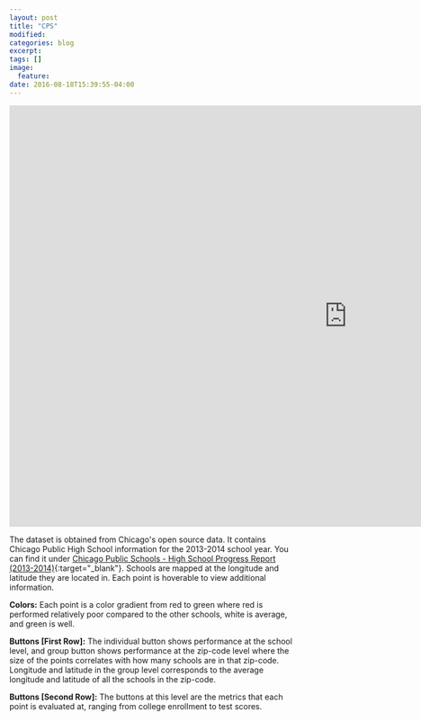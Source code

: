 ```yaml
---
layout: post
title: "CPS"
modified:
categories: blog
excerpt:
tags: []
image:
  feature:
date: 2016-08-18T15:39:55-04:00
---
```


<iframe width="1200" height="750" src="https://cdn.rawgit.com/vincentpham1991/c8b452c9423c35edf688c0a0a4066b69/raw/a5efff21913ec86444f5009b546e4e5e3e3216c2/index.html" frameborder="0" scrolling="no" ></iframe>

The dataset is obtained from Chicago's open source data. It contains Chicago Public High School information for the 2013-2014 school year. You can find it under
[Chicago Public Schools - High School Progress Report (2013-2014)](https://data.cityofchicago.org/Education/Chicago-Public-Schools-High-School-Progress-Report/2m8w-izji){:target="_blank"}. Schools are mapped at the longitude and latitude they are located in. Each point is hoverable to view additional information.

__Colors:__ Each point is a color gradient from red to green where red is performed relatively poor compared to the other schools, white is average, and green is well. 

__Buttons [First Row]:__ The individual button shows performance at the school level, and group button shows performance at the zip-code level where the size of the points correlates with how many schools are in that zip-code. Longitude and latitude in the group level corresponds to the average longitude and latitude of all the schools in the zip-code. 

__Buttons [Second Row]:__ The buttons at this level are the metrics that each point is evaluated at, ranging from college enrollment to test scores. 